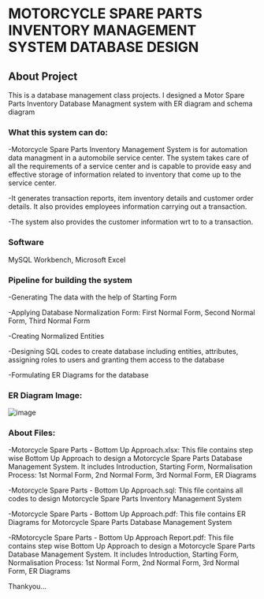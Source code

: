 # MOTORCYCLE SPARE PARTS INVENTORY MANAGEMENT SYSTEM DATABASE DESIGN
 
## About Project
 
This is a database management class projects. I designed a Motor Spare Parts Inventory Database Managment system with ER diagram and schema diagram
 
### What this system can do:
 
-Motorcycle Spare Parts Inventory Management System is for automation data managment in a automobile service center. The system takes care of all the requirements of a service center and is capable to provide easy and effective storage of information related to inventory that come up to the service center.
 
-It generates transaction reports, item inventory details and customer order details. It also provides employees information carrying out a transaction.  
 
-The system also provides the customer information wrt to to a transaction.
 
### Software
 
MySQL Workbench, Microsoft Excel
 
### Pipeline for building the system
 
-Generating The data with the help of Starting Form
 
-Applying Database Normalization Form: First Normal Form, Second Normal Form, Third Normal Form 
 
-Creating Normalized Entities 
 
-Designing SQL codes to create database including entities, attributes, assigning roles to users and granting them access to the database
 
-Formulating ER Diagrams for the database 
 
### ER Diagram Image:
![image](https://user-images.githubusercontent.com/93240943/157746441-af2ab506-d3b1-4e27-8fc0-3573de8ff484.png)
 
### About Files:
 
-Motorcycle Spare Parts - Bottom Up Approach.xlsx: This file contains step wise Bottom Up Approach to design a Motorcycle Spare Parts Database Management System. It includes Introduction, Starting Form, Normalisation Process: 1st Normal Form, 2nd Normal Form, 3rd Normal Form, ER Diagrams
 
-Motorcycle Spare Parts - Bottom Up Approach.sql: This file contains all codes to design Motorcycle Spare Parts Inventory Management System
 
-Motorcycle Spare Parts - Bottom Up Approach.pdf: This file contains ER Diagrams for Motorcycle Spare Parts Database Management System
 
-RMotorcycle Spare Parts - Bottom Up Approach Report.pdf: This file contains step wise Bottom Up Approach to design a Motorcycle Spare Parts Database Management System. It includes Introduction, Starting Form, Normalisation Process: 1st Normal Form, 2nd Normal Form, 3rd Normal Form, ER Diagrams
 
 
Thankyou...
